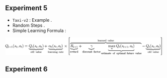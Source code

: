 ## Experiment 5
 
 * `Taxi-v2` : Example .  
 * Random Steps .   
 * Simple Learning Formula :
  
![](/assets/learning_formula.png)
 
## Experiment 6